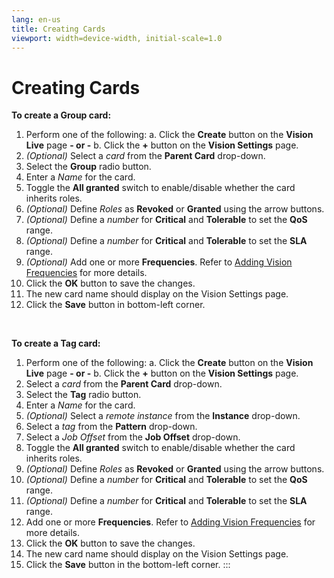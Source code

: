 ```yaml
---
lang: en-us
title: Creating Cards
viewport: width=device-width, initial-scale=1.0
---
```


#  Creating Cards

**To create a Group card:**

1.  Perform one of the following:
    a.  Click the **Create** button on the **Vision Live** page **-
        or -**
    b.  Click the **+** button on the **Vision Settings** page.
2.  *(Optional)* Select a *card* from the **Parent
    Card** drop-down.
3.  Select the **Group** radio button.
4.  Enter a *Name* for the card.
5.  Toggle the **All granted** switch to enable/disable whether the card
    inherits roles.
6.  *(Optional)* Define *Roles* as **Revoked** or
    **Granted** using the arrow buttons.
7.  *(Optional)* Define a *number* for **Critical** and
    **Tolerable** to set the **QoS** range.
8.  *(Optional)* Define a *number* for **Critical** and
    **Tolerable** to set the **SLA** range.
9.  *(Optional)* Add one or more **Frequencies**. Refer
    to [Adding Vision     Frequencies](Adding-Vision-Frequencies.md) for
    more details.
10. Click the **OK** button to save the changes.
11. The new card name should display on the Vision Settings page.
12. Click the **Save** button in bottom-left corner.

 

**To create a Tag card:**

1.  Perform one of the following:
    a.  Click the **Create** button on the **Vision Live** page **-
        or -**
    b.  Click the **+** button on the **Vision Settings** page.
2.  Select a *card* from the **Parent Card** drop-down.
3.  Select the **Tag** radio button.
4.  Enter a *Name* for the card.
5.  *(Optional)* Select a *remote instance* from the
    **Instance** drop-down.
6.  Select a *tag* from the **Pattern** drop-down.
7.  Select a *Job Offset* from the **Job Offset** drop-down.
8.  Toggle the **All granted** switch to enable/disable whether the card
    inherits roles.
9.  *(Optional)* Define *Roles* as **Revoked** or
    **Granted** using the arrow buttons.
10. *(Optional)* Define a *number* for **Critical** and
    **Tolerable** to set the **QoS** range.
11. *(Optional)* Define a *number* for **Critical** and
    **Tolerable** to set the **SLA** range.
12. Add one or more **Frequencies**. Refer to [Adding Vision     Frequencies](Adding-Vision-Frequencies.md) for
    more details.
13. Click the **OK** button to save the changes.
14. The new card name should display on the Vision Settings page.
15. Click the **Save** button in the bottom-left corner.
:::

 

